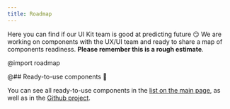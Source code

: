 ```yaml
---
title: Roadmap
---
```


Here you can find if our UI Kit team is good at predicting future 😏 We are working on components with the UX/UI team and ready to share a map of components readiness. **Please remember this is a rough estimate**.

@import roadmap

@## Ready-to-use components 🎉

You can see all ready-to-use components in the [list on the main page](/), as well as in the [Github project](https://github.com/semrush/intergalactic).
